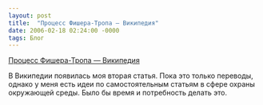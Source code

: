 ```yaml
---
layout: post
title:  "Процесс Фишера-Тропа — Википедия"
date: 2006-02-18 02:24:00 -0000
tags: Блог
---
```


<a href="http://ru.wikipedia.org/wiki/%D0%9F%D1%80%D0%BE%D1%86%D0%B5%D1%81%D1%81_%D0%A4%D0%B8%D1%88%D0%B5%D1%80%D0%B0-%D0%A2%D1%80%D0%BE%D0%BF%D0%B0">Процесс Фишера-Тропа — Википедия</a>

В Википедии появилась моя вторая статья. Пока это только переводы, однако у меня есть идеи по самостоятельным статьям в сфере охраны окружающей среды. Было бы время и потребность делать это.